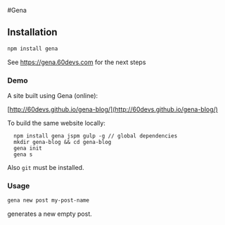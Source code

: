 #Gena

## Installation

```sh
npm install gena
```

See https://gena.60devs.com for the next steps

### Demo

A site built using Gena (online):

[http://60devs.github.io/gena-blog/](http://60devs.github.io/gena-blog/)

To build the same website locally:

```
  npm install gena jspm gulp -g // global dependencies
  mkdir gena-blog && cd gena-blog
  gena init
  gena s
```

Also `git` must be installed.

### Usage

```sh
gena new post my-post-name
```

generates a new empty post.